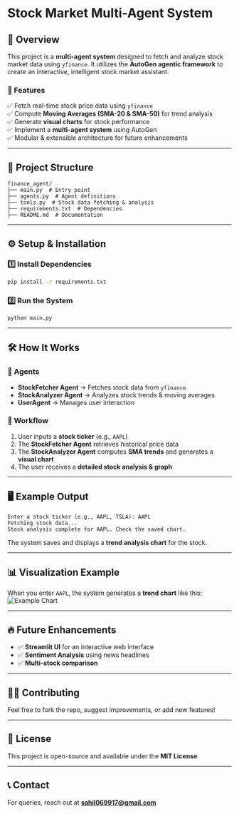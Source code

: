 # Stock Market Multi-Agent System

## 📌 Overview
This project is a **multi-agent system** designed to fetch and analyze stock market data using `yfinance`. It utilizes the **AutoGen agentic framework** to create an interactive, intelligent stock market assistant.

### **🚀 Features**
✅ Fetch real-time stock price data using `yfinance`  
✅ Compute **Moving Averages (SMA-20 & SMA-50)** for trend analysis  
✅ Generate **visual charts** for stock performance  
✅ Implement a **multi-agent system** using AutoGen  
✅ Modular & extensible architecture for future enhancements  

---

## 📁 Project Structure
```
finance_agent/
├── main.py  # Entry point
├── agents.py  # Agent definitions
├── tools.py  # Stock data fetching & analysis
├── requirements.txt  # Dependencies
├── README.md  # Documentation
```

---

## ⚙️ Setup & Installation
### **1️⃣ Install Dependencies**
```bash
pip install -r requirements.txt
```

### **2️⃣ Run the System**
```bash
python main.py
```

---

## 🛠️ How It Works
### **🔹 Agents**
- **StockFetcher Agent** → Fetches stock data from `yfinance`  
- **StockAnalyzer Agent** → Analyzes stock trends & moving averages  
- **UserAgent** → Manages user interaction  

### **🔹 Workflow**
1. User inputs a **stock ticker** (e.g., `AAPL`)
2. The **StockFetcher Agent** retrieves historical price data
3. The **StockAnalyzer Agent** computes **SMA trends** and generates a **visual chart**
4. The user receives a **detailed stock analysis & graph**

---

## 🖥️ Example Output
```plaintext
Enter a stock ticker (e.g., AAPL, TSLA): AAPL
Fetching stock data...
Stock analysis complete for AAPL. Check the saved chart.
```
The system saves and displays a **trend analysis chart** for the stock.

---

## 📊 Visualization Example
When you enter `AAPL`, the system generates a **trend chart** like this:
![Example Chart](AAPL_chart.png)

---

## 🔥 Future Enhancements
- ✅ **Streamlit UI** for an interactive web interface
- ✅ **Sentiment Analysis** using news headlines
- ✅ **Multi-stock comparison**

---

## 👨‍💻 Contributing
Feel free to fork the repo, suggest improvements, or add new features!

---

## 📜 License
This project is open-source and available under the **MIT License**.

---

## 📞 Contact
For queries, reach out at **sahil069917@gmail.com**

